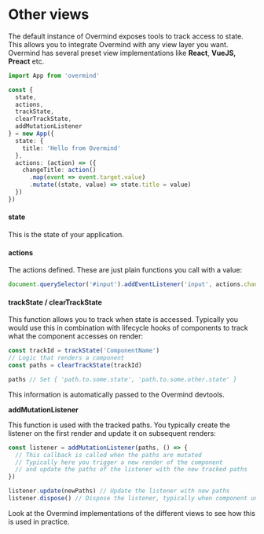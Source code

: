 # Other views

The default instance of Overmind exposes tools to track access to state. This allows you to integrate Overmind with any view layer you want. Overmind has several preset view implementations like **React**, **VueJS, Preact** etc.

```typescript
import App from 'overmind'

const {
  state,
  actions,
  trackState,
  clearTrackState,
  addMutationListener
} = new App({
  state: {
    title: 'Hello from Overmind'
  },
  actions: (action) => ({
    changeTitle: action()
      .map(event => event.target.value)
      .mutate((state, value) => state.title = value)
  })
})
```

#### state

This is the state of your application.

#### actions

The actions defined. These are just plain functions you call with a value:

```typescript
document.querySelector('#input').addEventListener('input', actions.changeTitle)
```

#### trackState / clearTrackState

This function allows you to track when state is accessed. Typically you would use this in combination with lifecycle hooks of components to track what the component accesses on render:

```typescript
const trackId = trackState('ComponentName')
// Logic that renders a component
const paths = clearTrackState(trackId)

paths // Set { 'path.to.some.state', 'path.to.some.other.state' }
```

This information is automatically passed to the Overmind devtools. 

**addMutationListener**

This function is used with the tracked paths. You typically create the listener on the first render and update it on subsequent renders:

```typescript
const listener = addMutationListener(paths, () => {
  // This callback is called when the paths are mutated
  // Typically here you trigger a new render of the component
  // and update the paths of the listener with the new tracked paths
})

listener.update(newPaths) // Update the listener with new paths
listener.dispose() // Dispose the listener, typically when component unmounts
```

Look at the Overmind implementations of the different views to see how this is used in practice.

